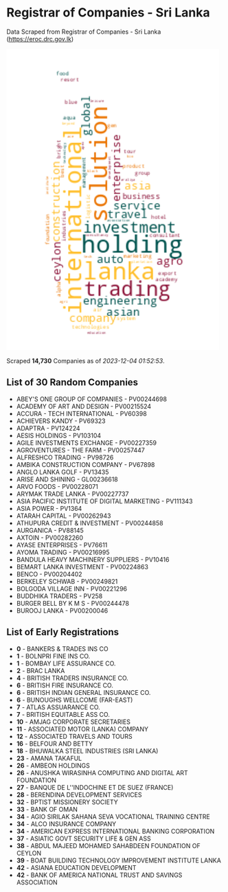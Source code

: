 # Registrar of Companies - Sri Lanka

Data Scraped from Registrar of Companies - Sri Lanka (https://eroc.drc.gov.lk)

![word-cloud](data/word_cloud.png)

Scraped **14,730** Companies as of *2023-12-04 01:52:53*.

## List of 30 Random Companies

* ABEY'S ONE GROUP OF COMPANIES - PV00244698
* ACADEMY OF ART AND DESIGN - PV00215524
* ACCURA - TECH INTERNATIONAL - PV60398
* ACHIEVERS KANDY - PV69323
* ADAPTRA - PV124224
* AESIS HOLDINGS - PV103104
* AGILE INVESTMENTS EXCHANGE - PV00227359
* AGROVENTURES - THE FARM - PV00257447
* ALFRESHCO TRADING - PV98726
* AMBIKA CONSTRUCTION COMPANY - PV67898
* ANGLO LANKA GOLF - PV13435
* ARISE AND SHINING - GL00236618
* ARVO FOODS - PV00228071
* ARYMAK TRADE LANKA - PV00227737
* ASIA PACIFIC INSTITUTE OF DIGITAL MARKETING - PV111343
* ASIA POWER - PV1364
* ATARAH CAPITAL - PV00262943
* ATHUPURA CREDIT & INVESTMENT - PV00244858
* AURGANICA - PV88145
* AXTOIN - PV00282260
* AYASE ENTERPRISES - PV76611
* AYOMA TRADING - PV00216995
* BANDULA HEAVY MACHINERY SUPPLIERS - PV10416
* BEMART LANKA INVESTMENT - PV00224863
* BENCO - PV00204402
* BERKELEY SCHWAB - PV00249821
* BOLGODA VILLAGE INN - PV00221296
* BUDDHIKA TRADERS - PV258
* BURGER BELL BY K M S - PV00244478
* BUROOJ  LANKA - PV00200046

## List of Early Registrations

* **0** - BANKERS & TRADES INS CO 
* **1** - BOLNPRI FINE INS CO. 
* **1** - BOMBAY LIFE ASSURANCE CO. 
* **2** - BRAC LANKA 
* **4** - BRITISH TRADERS INSURANCE CO. 
* **6** - BRITISH FIRE INSURANCE CO. 
* **6** - BRITISH INDIAN GENERAL INSURANCE CO. 
* **6** - BUNOUGHS WELLCOME (FAR-EAST) 
* **7** - ATLAS ASSUARANCE CO. 
* **7** - BRITISH EQUITABLE ASS CO. 
* **10** - AMJAG CORPORATE SECRETARIES 
* **11** - ASSOCIATED MOTOR (LANKA) COMPANY 
* **12** - ASSOCIATED TRAVELS AND TOURS 
* **16** - BELFOUR AND BETTY 
* **18** - BHUWALKA STEEL INDUSTRIES (SRI LANKA) 
* **23** - AMANA TAKAFUL 
* **26** - AMBEON HOLDINGS 
* **26** - ANUSHKA WIRASINHA COMPUTING AND DIGITAL ART FOUNDATION 
* **27** - BANQUE DE L''INDOCHINE ET DE SUEZ (FRANCE) 
* **28** - BERENDINA DEVELOPMENT SERVICES 
* **32** - BPTIST MISSIONERY SOCIETY 
* **33** - BANK OF OMAN 
* **34** - AGIO SIRILAK SAHANA SEVA VOCATIONAL TRAINING CENTRE 
* **34** - ALCO INSURANCE COMPANY 
* **34** - AMERICAN EXPRESS INTERNATIONAL BANKING CORPORATION 
* **37** - ASIATIC GOVT SECURITY LIFE & GEN ASS 
* **38** - ABDUL MAJEED MOHAMED SAHABDEEN FOUNDATION OF CEYLON 
* **39** - BOAT BUILDING TECHNOLOGY IMPROVEMENT INSTITUTE LANKA 
* **42** - ASIANA EDUCATION DEVELOPMENT 
* **42** - BANK OF AMERICA NATIONAL TRUST AND SAVINGS ASSOCIATION 